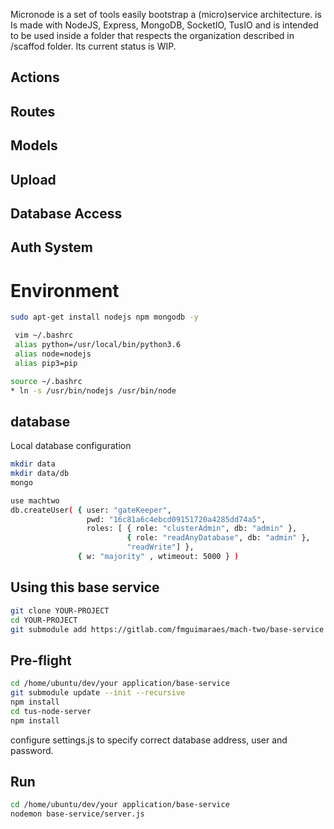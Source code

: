 Micronode is a set of tools easily bootstrap a (micro)service architecture. is Is made with NodeJS, Express, MongoDB, SocketIO, TusIO and is intended to be used inside a folder that respects the organization described in /scaffod folder. Its current status is WIP. 

## Actions
## Routes
## Models
## Upload
## Database Access
## Auth System

# Environment
```bash
sudo apt-get install nodejs npm mongodb -y

 vim ~/.bashrc
 alias python=/usr/local/bin/python3.6
 alias node=nodejs
 alias pip3=pip
```
```bash
source ~/.bashrc
* ln -s /usr/bin/nodejs /usr/bin/node 
``` 

## database
Local database configuration
```bash
mkdir data
mkdir data/db
mongo

use machtwo
db.createUser( { user: "gateKeeper",
                 pwd: "16c81a6c4ebcd09151720a4285dd74a5",
                 roles: [ { role: "clusterAdmin", db: "admin" },
                          { role: "readAnyDatabase", db: "admin" },
                          "readWrite"] },
               { w: "majority" , wtimeout: 5000 } )
```

## Using this base service

```bash
git clone YOUR-PROJECT
cd YOUR-PROJECT
git submodule add https://gitlab.com/fmguimaraes/mach-two/base-service
```
## Pre-flight
```bash
cd /home/ubuntu/dev/your application/base-service
git submodule update --init --recursive 
npm install
cd tus-node-server
npm install
```

configure settings.js to specify correct database address, user and password.

## Run
```bash
cd /home/ubuntu/dev/your application/base-service
nodemon base-service/server.js
```

